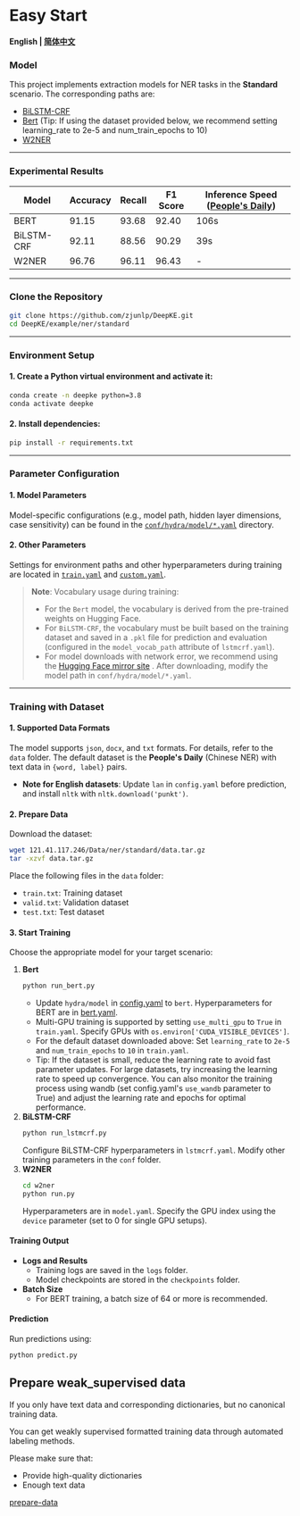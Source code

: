 # Easy Start

<p align="left">
    <b> English | <a href="https://github.com/zjunlp/DeepKE/blob/main/example/ner/standard/README_CN.md">简体中文</a> </b>
</p>

### Model

This project implements extraction models for NER tasks in the **Standard** scenario. The corresponding paths are:  
* [BiLSTM-CRF](https://github.com/zjunlp/DeepKE/blob/main/src/deepke/name_entity_re/standard/models/BiLSTM_CRF.py)  
* [Bert](https://github.com/zjunlp/DeepKE/blob/main/src/deepke/name_entity_re/standard/models/InferBert.py) (Tip: If using the dataset provided below, we recommend setting learning_rate to 2e-5 and num_train_epochs to 10)
* [W2NER](https://github.com/zjunlp/DeepKE/blob/main/src/deepke/name_entity_re/standard/w2ner)  

---

### Experimental Results

| Model        | Accuracy | Recall | F1 Score | Inference Speed ([People's Daily](https://github.com/OYE93/Chinese-NLP-Corpus/tree/master/NER/People's%20Daily)) |
|--------------|----------|--------|----------|---------------------------------------------------------------------------------------------------------|
| BERT         | 91.15    | 93.68  | 92.40    | 106s                                                                                                    |
| BiLSTM-CRF   | 92.11    | 88.56  | 90.29    | 39s                                                                                                     |
| W2NER        | 96.76    | 96.11  | 96.43    | -                                                                                                       |

---

### Clone the Repository

```bash
git clone https://github.com/zjunlp/DeepKE.git
cd DeepKE/example/ner/standard
```

---

### Environment Setup

#### 1. Create a Python virtual environment and activate it:
   ```bash
   conda create -n deepke python=3.8
   conda activate deepke
   ```
#### 2. Install dependencies:
   ```bash
   pip install -r requirements.txt
   ```

---

### Parameter Configuration

#### 1. Model Parameters

Model-specific configurations (e.g., model path, hidden layer dimensions, case sensitivity) can be found in the [`conf/hydra/model/*.yaml`](https://github.com/zjunlp/DeepKE/tree/main/example/ner/standard/conf/hydra/model) directory.

#### 2. Other Parameters

Settings for environment paths and other hyperparameters during training are located in [`train.yaml`](https://github.com/zjunlp/DeepKE/tree/main/example/ner/standard/conf/train.yaml) and [`custom.yaml`](https://github.com/zjunlp/DeepKE/tree/main/example/ner/standard/conf/custom.yaml).

> **Note**: Vocabulary usage during training:
> - For the `Bert` model, the vocabulary is derived from the pre-trained weights on Hugging Face.
> - For `BiLSTM-CRF`, the vocabulary must be built based on the training dataset and saved in a `.pkl` file for prediction and evaluation (configured in the `model_vocab_path` attribute of `lstmcrf.yaml`).
> - For model downloads with network error, we recommend using the [Hugging Face mirror site](https://hf-mirror.com/) . After downloading, modify the model path in `conf/hydra/model/*.yaml`.
---

### Training with Dataset

#### 1. Supported Data Formats
   The model supports `json`, `docx`, and `txt` formats. For details, refer to the `data` folder. The default dataset is the **People's Daily** (Chinese NER) with text data in `{word, label}` pairs.  
   - **Note for English datasets**: Update `lan` in `config.yaml` before prediction, and install `nltk` with `nltk.download('punkt')`.

#### 2. Prepare Data  
   Download the dataset:
   ```bash
   wget 121.41.117.246/Data/ner/standard/data.tar.gz
   tar -xzvf data.tar.gz
   ```
   Place the following files in the `data` folder:
   - `train.txt`: Training dataset  
   - `valid.txt`: Validation dataset  
   - `test.txt`: Test dataset  

#### 3. Start Training
Choose the appropriate model for your target scenario:  
1. **Bert**  
   ```bash
   python run_bert.py
   ```   
   -  Update `hydra/model` in [config.yaml](https://github.com/zjunlp/DeepKE/blob/main/example/ner/standard/conf/config.yaml) to `bert`. Hyperparameters for BERT are in [bert.yaml](https://github.com/zjunlp/DeepKE/blob/main/example/ner/standard/conf/hydra/model/bert.yaml). 
   - Multi-GPU training is supported by setting `use_multi_gpu` to `True` in `train.yaml`. Specify GPUs with `os.environ['CUDA_VISIBLE_DEVICES']`.
   - For the default dataset downloaded above: Set `learning_rate` to `2e-5` and `num_train_epochs` to `10` in `train.yaml`.
   - Tip: If the dataset is small, reduce the learning rate to avoid fast parameter updates. For large datasets, try increasing the learning rate to speed up convergence. You can also monitor the training process using wandb (set config.yaml's `use_wandb` parameter to True) and adjust the learning rate and epochs for optimal performance.
2. **BiLSTM-CRF**  
   ```bash
   python run_lstmcrf.py
   ```  
     Configure BiLSTM-CRF hyperparameters in `lstmcrf.yaml`. Modify other training parameters in the `conf` folder.
3. **W2NER**  
   ```bash
   cd w2ner
   python run.py
   ```   
     Hyperparameters are in `model.yaml`. Specify the GPU index using the `device` parameter (set to 0 for single GPU setups).

#### Training Output
- **Logs and Results**  
   - Training logs are saved in the `logs` folder.  
   - Model checkpoints are stored in the `checkpoints` folder.
- **Batch Size**  
   - For BERT training, a batch size of 64 or more is recommended.

#### Prediction
   Run predictions using:
   ```bash
   python predict.py
   ```

## Prepare weak_supervised data

If you only have text data and corresponding dictionaries, but no canonical training data.

You can get weakly supervised formatted training data through automated labeling methods.

Please make sure that:

- Provide high-quality dictionaries
- Enough text data

<p align="left">
<a href="https://github.com/zjunlp/DeepKE/blob/main/example/ner/prepare-data/README.md">prepare-data</a> </b>
</p>
